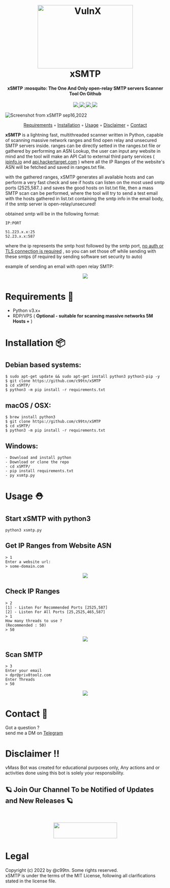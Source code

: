 <h1 align="center">
  <br>
  <a href="https://github.com/c99tn/xSMTP"><img src="https://raw.githubusercontent.com/c99tn/xSMTP/main/bin/xsmtp.png" alt="VulnX" width="300" height="200"></a>
  <br>
  xSMTP
  <br>
</h1>
<h4 align="center">xSMTP :mosquito: The One And Only open-relay SMTP servers Scanner Tool On Github </h4>
<p align="center">
  <a href="https://github.com/c99tn/xSMTP">
    <img src="https://img.shields.io/badge/license-MIT-orange">
  </a>
  <a href="https://github.com/c99tn/xSMTP">
    <img src="https://img.shields.io/badge/release-v1.2-blue">
  </a>
  <a href="https://github.com/c99tn/xSMTP">
    <img src="https://img.shields.io/badge/python-3.10-green">
  </a>
    <a href="https://github.com/c99tn/xSMTP">
    <img src="https://img.shields.io/badge/build-passing-brightgreen">
  </a>
</p>

![Screenshot from xSMTP sep16,2022](https://github.com/c99tn/xSMTP/blob/main/bin/screenshot.png?raw=true)

<p align="center">
<a href="#requirements-wrench">Requirements</a> ◦ 
<a href="#installation-package">Installation</a> ◦ 
<a href="#usage--rescue_worker_helmet">Usage</a> ◦
<a href="#disclaimer-bangbang">Disclaimer</a> ◦
<a href="#contact--speech_balloon">Contact</a>
</p>

**xSMTP** is a lightning fast, multithreaded scanner written in Python, capable of scanning massive network ranges and find open relay and unsecured SMTP servers inside. ranges can be directly setted in the ranges.txt file or gathered by performing an ASN Lookup, the user can input any website in mind and the tool will make an API Call to external third party services ( <a href="">ipinfo.io</a> and <a href="">api.hackertarget.com</a> ) where all the IP Ranges of the website's ASN will be fetched and saved in ranges.txt file.

with the gathered ranges, xSMTP generates all available hosts and can perform a very fast check and see if hosts can listen on the most used smtp ports (2525,587..) and saves the good hosts on list.txt file, then a mass SMTP scan can be performed, where the tool will try to send a test email with the hosts gathered in list.txt containing the smtp info in the email body, if the smtp server is open-relay/unsecured!

obtained smtp will be in the following format:
```
IP:PORT

51.223.x.x:25
52.23.x.x:587
```
where the ip represents the smtp host followed by the smtp port, <ins>no auth or TLS connection is required</ins> , so you can set those off while sending with these smtps (if required by sending software set security to auto)

example of sending an email with open relay SMTP:


<p align="center"><img src="https://github.com/c99tn/xSMTP/blob/main/bin/test.gif?raw=true"></p>
  

# Requirements :wrench:
- Python v3.x+
- RDP/VPS ( <b>Optional - suitable for scanning massive networks 5M Hosts +</b> )

# Installation :package:
## Debian based systems:
```
$ sudo apt-get update && sudo apt-get install python3 python3-pip -y
$ git clone https://github.com/c99tn/xSMTP
$ cd xSMTP/
$ python3 -m pip install -r requirements.txt
```
## macOS / OSX:
```
$ brew install python3
$ git clone https://github.com/c99tn/xSMTP
$ cd xSMTP/
$ python3 -m pip install -r requirements.txt
```
## Windows:
```
- Download and install python
- Download or clone the repo
- cd xSMTP/
- pip install requirements.txt
- py xsmtp.py
```
# Usage  :rescue_worker_helmet:
## Start xSMTP with python3
```
python3 xsmtp.py
```
## Get IP Ranges from Website ASN
```
> 1
Enter a website url:
> some-domain.com
```
<p align="center"><img src="https://raw.githubusercontent.com/c99tn/xSMTP/main/bin/option1.gif"></p>



## Check IP Ranges
```
> 2   
[1] - Listen For Recommended Ports [2525,587]
[2] - Listen For All Ports [25,2525,465,587]
> 1
How many threads to use ?
(Recommended : 50)
> 50
```
<p align="center"><img src="https://raw.githubusercontent.com/c99tn/xSMTP/main/bin/option2.gif"></p>



## Scan SMTP
```
> 3
Enter your email 
> dpr@priv8toolz.com
Enter Threads
> 50
```
<p align="center"><img src="https://raw.githubusercontent.com/c99tn/xSMTP/main/bin/option3.gif"></p>



# Contact  :speech_balloon:
Got a question ?  
send me a DM on <a href="https://t.me/dpr52">Telegram</a>

# Disclaimer :bangbang:
vMass Bot was created for educational purposes only, Any actions and or activities done using this bot is solely your responsibility.

## :ringed_planet: Join Our Channel To be Notified of Updates and New Releases :ringed_planet:

<br>
<p align="center">
<a href="https://t.me/+7wraokmFiCcxOTk0">
<img src="https://raw.githubusercontent.com/c99tn/Randoms/master/telegram_button_icon_151837.png?token=GHSAT0AAAAAABVX6V7OOUCJTCCDNVAXPHCMYYIHTNA" width="200" height="50">
</a>
</p>


# Legal
Copyright (c) 2022 by @c99tn. Some rights reserved.   
xSMTP is under the terms of the MIT License, following all clarifications stated in the license file.
